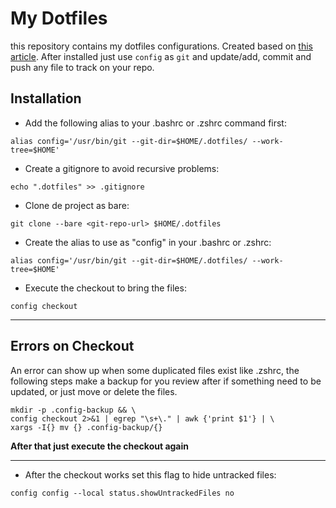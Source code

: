 # My Dotfiles
this repository contains my dotfiles configurations. Created based on <a href="https://www.atlassian.com/br/git/tutorials/dotfiles">this article</a>.
After installed just use `config` as `git` and update/add, commit and push any file to track on your repo. 

## Installation

- Add the following alias to your .bashrc or .zshrc command first:
```shell
alias config='/usr/bin/git --git-dir=$HOME/.dotfiles/ --work-tree=$HOME'
```
- Create a gitignore to avoid recursive problems:
```shell
echo ".dotfiles" >> .gitignore
```
- Clone de project as bare:
```shell
git clone --bare <git-repo-url> $HOME/.dotfiles
```
- Create the alias to use as "config" in your .bashrc or .zshrc:
```shell
alias config='/usr/bin/git --git-dir=$HOME/.dotfiles/ --work-tree=$HOME'
```
- Execute the checkout to bring the files:
```shell
config checkout
```
---
## Errors on Checkout
An error can show up when some duplicated files exist like .zshrc, the following steps make a backup for you 
 review after if something need to be updated, or just move or delete the files.

```shell
mkdir -p .config-backup && \
config checkout 2>&1 | egrep "\s+\." | awk {'print $1'} | \
xargs -I{} mv {} .config-backup/{}
```
**After that just execute the checkout again**

---

- After the checkout works set this flag to hide untracked files:
```shell
config config --local status.showUntrackedFiles no
```

